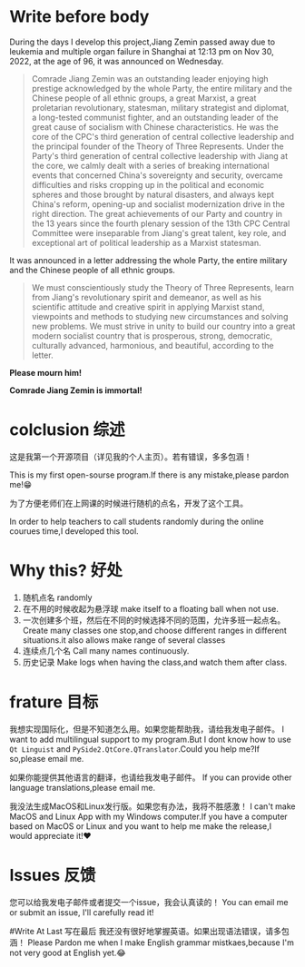 # Write before body
During the days I develop this project,Jiang Zemin passed away due to leukemia and multiple organ failure in Shanghai at 12:13 pm on Nov 30, 2022, at the age of 96, it was announced on Wednesday.
> Comrade Jiang Zemin was an outstanding leader enjoying high prestige acknowledged by the whole Party, the entire military and the Chinese people of all ethnic groups, a great Marxist, a great proletarian revolutionary, statesman, military strategist and diplomat, a long-tested communist fighter, and an outstanding leader of the great cause of socialism with Chinese characteristics. He was the core of the CPC's third generation of central collective leadership and the principal founder of the Theory of Three Represents.
> Under the Party's third generation of central collective leadership with Jiang at the core, we calmly dealt with a series of breaking international events that concerned China's sovereignty and security, overcame difficulties and risks cropping up in the political and economic spheres and those brought by natural disasters, and always kept China's reform, opening-up and socialist modernization drive in the right direction. The great achievements of our Party and country in the 13 years since the fourth plenary session of the 13th CPC Central Committee were inseparable from Jiang's great talent, key role, and exceptional art of political leadership as a Marxist statesman.

It was announced in a letter addressing the whole Party, the entire military and the Chinese people of all ethnic groups.

>We must conscientiously study the Theory of Three Represents, learn from Jiang's revolutionary spirit and demeanor, as well as his scientific attitude and creative spirit in applying Marxist stand, viewpoints and methods to studying new circumstances and solving new problems. We must strive in unity to build our country into a great modern socialist country that is prosperous, strong, democratic, culturally advanced, harmonious, and beautiful, according to the letter.

**Please mourn him!**

**Comrade Jiang Zemin is immortal!**


# colclusion 综述
这是我第一个开源项目（详见我的个人主页）。若有错误，多多包涵！

This is my first open-sourse program.If there is any mistake,please pardon me!😁


为了方便老师们在上网课的时候进行随机的点名，开发了这个工具。

In order to help teachers to call students randomly during the online courues time,I developed this tool.
# Why this? 好处
1. 随机点名 randomly
2. 在不用的时候收起为悬浮球
make itself to a floating ball when not use.
3. 一次创建多个班，然后在不同的时候选择不同的范围，允许多班一起点名。
Create many classes one stop,and choose different ranges in different situations.it also allows make range of several classes
4. 连续点几个名
Call many names continuously.
5. 历史记录
Make logs when having the class,and watch them after class.


# frature 目标
我想实现国际化，但是不知道怎么用。如果您能帮助我，请给我发电子邮件。
I want to add multilingual support to my program.But I dont know how to use `Qt Linguist` and `PySide2.QtCore.QTranslator`.Could you help me?If so,please email me.

如果你能提供其他语言的翻译，也请给我发电子邮件。
If you can provide other language translations,please email me.

我没法生成MacOS和Linux发行版。如果您有办法，我将不胜感激！
I can't make MacOS and Linux App with my Windows computer.If you have a computer based on MacOS or Linux and you want to help me make the release,I would appreciate it!❤️
# Issues 反馈
您可以给我发电子邮件或者提交一个issue，我会认真读的！
You can email me or submit an issue, I'll carefully read it!

#Write At Last 写在最后
我还没有很好地掌握英语。如果出现语法错误，请多包涵！
Please Pardon me when I make English grammar mistkaes,because I'm not very good at English yet.😂
